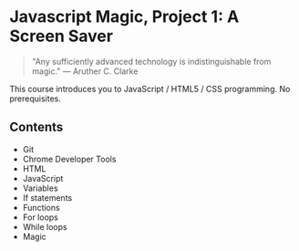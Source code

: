 # Javascript Magic, Project 1: A Screen Saver

> "Any sufficiently advanced technology is indistinguishable from magic." — Aruther C. Clarke

This course introduces you to JavaScript / HTML5 / CSS programming. No prerequisites.

## Contents

- Git
- Chrome Developer Tools
- HTML
- JavaScript
- Variables
- If statements
- Functions
- For loops
- While loops
- Magic
